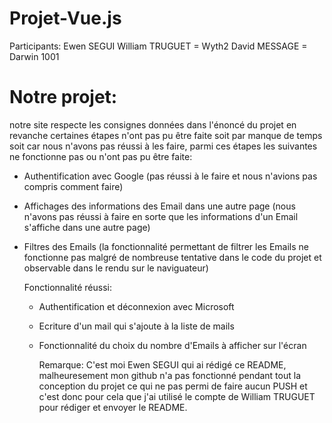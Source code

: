 # Projet-Vue.js
Participants: Ewen SEGUI
              William TRUGUET = Wyth2
              David MESSAGE = Darwin 1001


# Notre projet: 
notre site respecte les consignes données dans l'énoncé du projet en revanche certaines étapes n'ont pas pu être faite soit par manque de temps soit car nous n'avons pas réussi à les faire, parmi ces étapes les suivantes ne fonctionne pas ou n'ont pas pu être faite:
- Authentification avec Google (pas réussi à le faire et nous n'avions pas compris comment faire)
- Affichages des informations des Email dans une autre page (nous n'avons pas réussi à faire en sorte que les informations d'un Email s'affiche dans une autre page)
- Filtres des Emails (la fonctionnalité permettant de filtrer les Emails ne fonctionne pas malgré de nombreuse tentative dans le code du projet et observable dans le rendu sur le naviguateur)

  Fonctionnalité réussi:
  - Authentification et déconnexion avec Microsoft
  - Ecriture d'un mail qui s'ajoute à la liste de mails
  - Fonctionnalité du choix du nombre d'Emails à afficher sur l'écran
 
    Remarque: C'est moi Ewen SEGUI qui ai rédigé ce README, malheuresement mon github n'a pas fonctionné pendant tout la conception du projet ce qui ne pas permi de faire aucun PUSH et c'est donc pour cela que j'ai utilisé le compte de William TRUGUET pour rédiger et envoyer le README.
